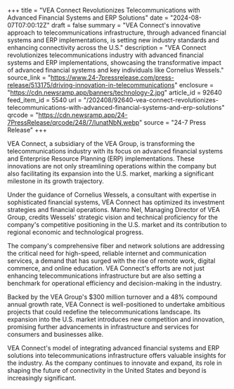 +++
title = "VEA Connect Revolutionizes Telecommunications with Advanced Financial Systems and ERP Solutions"
date = "2024-08-07T07:00:12Z"
draft = false
summary = "VEA Connect's innovative approach to telecommunications infrastructure, through advanced financial systems and ERP implementations, is setting new industry standards and enhancing connectivity across the U.S."
description = "VEA Connect revolutionizes telecommunications industry with advanced financial systems and ERP implementations, showcasing the transformative impact of advanced financial systems and key individuals like Cornelius Wessels."
source_link = "https://www.24-7pressrelease.com/press-release/513175/driving-innovation-in-telecommunications"
enclosure = "https://cdn.newsramp.app/banners/technology-2.jpg"
article_id = 92640
feed_item_id = 5540
url = "/202408/92640-vea-connect-revolutionizes-telecommunications-with-advanced-financial-systems-and-erp-solutions"
qrcode = "https://cdn.newsramp.app/24-7PressRelease/qrcode/248/7/lunatNbN.webp"
source = "24-7 Press Release"
+++

<p>VEA Connect, a subsidiary of the VEA Group, is transforming the telecommunications industry with its focus on advanced financial systems and Enterprise Resource Planning (ERP) implementations. These innovations are not only streamlining operations within the company but also facilitating its expansion into the U.S. market, marking a significant milestone in its growth trajectory.</p><p>Under the guidance of Cornelius Wessels, a consultant with expertise in sophisticated financial systems, VEA Connect has optimized its investment strategies and financial operations. Marno Nel, Managing Director of VEA Group, credits Wessels' strategic vision and technical proficiency for the company's competitive positioning in the U.S. market and its contribution to regional economic and technological progress.</p><p>The company's comprehensive fiber and network solutions are addressing the critical need for high-speed, reliable internet and communication services, a demand that has surged with the rise of remote work, digital commerce, and online education. VEA Connect's efforts are not just enhancing telecommunications infrastructure but are also setting a benchmark for operational efficiency and decision-making in the industry.</p><p>Backed by the VEA Group's $300 million turnover and a 48% compound annual growth rate, VEA Connect is well-positioned to undertake ambitious projects that could redefine the telecommunications landscape. Its expansion into the U.S. market introduces new competition and innovation, promising further advancements in infrastructure and services for consumers and businesses alike.</p><p>VEA Connect's model of integrating advanced financial systems and ERP solutions into telecommunications infrastructure offers valuable insights for the industry. As the company continues to innovate and expand, its role in shaping the future of connectivity in the United States and beyond is increasingly significant.</p>